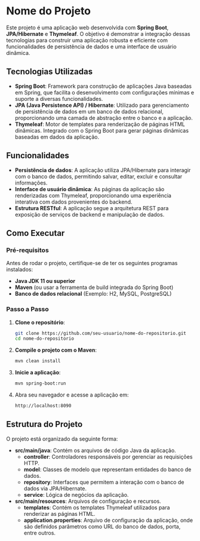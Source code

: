 # Nome do Projeto

Este projeto é uma aplicação web desenvolvida com **Spring Boot**, **JPA/Hibernate** e **Thymeleaf**. O objetivo é demonstrar a integração dessas tecnologias para construir uma aplicação robusta e eficiente com funcionalidades de persistência de dados e uma interface de usuário dinâmica.

## Tecnologias Utilizadas

- **Spring Boot**: Framework para construção de aplicações Java baseadas em Spring, que facilita o desenvolvimento com configurações mínimas e suporte a diversas funcionalidades.
- **JPA (Java Persistence API) / Hibernate**: Utilizado para gerenciamento de persistência de dados em um banco de dados relacional, proporcionando uma camada de abstração entre o banco e a aplicação.
- **Thymeleaf**: Motor de templates para renderização de páginas HTML dinâmicas. Integrado com o Spring Boot para gerar páginas dinâmicas baseadas em dados da aplicação.

## Funcionalidades

- **Persistência de dados**: A aplicação utiliza JPA/Hibernate para interagir com o banco de dados, permitindo salvar, editar, excluir e consultar informações.
- **Interface de usuário dinâmica**: As páginas da aplicação são renderizadas com Thymeleaf, proporcionando uma experiência interativa com dados provenientes do backend.
- **Estrutura RESTful**: A aplicação segue a arquitetura REST para exposição de serviços de backend e manipulação de dados.

## Como Executar

### Pré-requisitos

Antes de rodar o projeto, certifique-se de ter os seguintes programas instalados:

- **Java JDK 11 ou superior**
- **Maven** (ou usar a ferramenta de build integrada do Spring Boot)
- **Banco de dados relacional** (Exemplo: H2, MySQL, PostgreSQL)

### Passo a Passo

1. **Clone o repositório**:

    ```bash
    git clone https://github.com/seu-usuario/nome-do-repositorio.git
    cd nome-do-repositorio
    ```

2. **Compile o projeto com o Maven**:

    ```bash
    mvn clean install
    ```

3. **Inicie a aplicação**:

    ```bash
    mvn spring-boot:run
    ```

4. Abra seu navegador e acesse a aplicação em:

    ```bash
    http://localhost:8090
    ```

## Estrutura do Projeto

O projeto está organizado da seguinte forma:
- **src/main/java**: Contém os arquivos de código Java da aplicação.
    - **controller**: Controladores responsáveis por gerenciar as requisições HTTP.
    - **model**: Classes de modelo que representam entidades do banco de dados.
    - **repository**: Interfaces que permitem a interação com o banco de dados via JPA/Hibernate.
    - **service**: Lógica de negócios da aplicação.
- **src/main/resources**: Arquivos de configuração e recursos.
    - **templates**: Contém os templates Thymeleaf utilizados para renderizar as páginas HTML.
    - **application.properties**: Arquivo de configuração da aplicação, onde são definidos parâmetros como URL do banco de dados, porta, entre outros.

